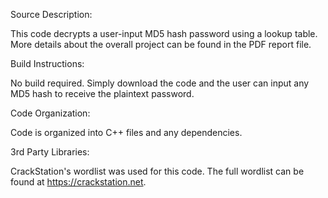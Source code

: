 Source Description:

This code decrypts a user-input MD5 hash password using a lookup table. More details about the overall project can be found in the PDF report file. 



Build Instructions:

No build required. Simply download the code and the user can input any MD5 hash to receive the plaintext password.



Code Organization:

Code is organized into C++ files and any dependencies. 



3rd Party Libraries:

CrackStation's wordlist was used for this code. The full wordlist can be found at https://crackstation.net. 
